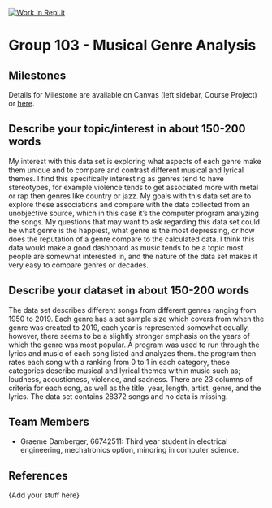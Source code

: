 [![Work in Repl.it](https://classroom.github.com/assets/work-in-replit-14baed9a392b3a25080506f3b7b6d57f295ec2978f6f33ec97e36a161684cbe9.svg)](https://classroom.github.com/online_ide?assignment_repo_id=359187&assignment_repo_type=GroupAssignmentRepo)
# Group 103 - Musical Genre Analysis



## Milestones

Details for Milestone are available on Canvas (left sidebar, Course Project) or [here](https://firas.moosvi.com/courses/data301/project/milestone01.html).

## Describe your topic/interest in about 150-200 words

My interest with this data set is exploring what aspects of each genre make them unique and to compare and contrast different musical and lyrical themes. I find this specifically interesting as genres tend to have stereotypes, for example violence tends to get associated more with metal or rap then genres like country or jazz. My goals with this data set are to explore these associations and compare with the data collected from an unobjective source, which in this case it’s the computer program analyzing the songs. My questions that may want to ask regarding this data set could be what genre is the happiest, what genre is the most depressing, or how does the reputation of a genre compare to the calculated data. I think this data would make a good dashboard as music tends to be a topic most people are somewhat interested in, and the nature of the data set makes it very easy to compare genres or decades.

## Describe your dataset in about 150-200 words

The data set describes different songs from different genres ranging from 1950 to 2019. Each genre has a set sample size which covers from when the genre was created to 2019, each year is represented somewhat equally, however, there seems to be a slightly stronger emphasis on the years of which the genre was most popular. A program was used to run through the lyrics and music of each song listed and analyzes them. the program then rates each song with a ranking from 0 to 1 in each category, these categories describe musical and lyrical themes within music such as; loudness, acousticness, violence, and sadness. There are 23 columns of criteria for each song, as well as the title, year, length, artist, genre, and the lyrics.  The data set contains 28372 songs and no data is missing.

## Team Members

- Graeme Damberger, 66742511: Third year student in electrical engineering, mechatronics option, minoring in computer science. 


## References

{Add your stuff here}
